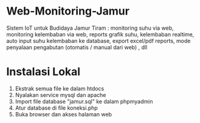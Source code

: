 # Web-Monitoring-Jamur
 Sistem IoT untuk Budidaya Jamur Tiram : monitoring suhu via web, monitoring kelembaban via web, reports grafik suhu, kelembaban realtime, auto input suhu kelembaban ke database, export excel/pdf reports, mode penyalaan pengabutan (otomatis / manual dari web) , dll

# Instalasi Lokal
1. Ekstrak semua file ke dalam htdocs
2. Nyalakan service mysql dan apache
3. Import file database "jamur.sql" ke dalam phpmyadmin
4. Atur database di file koneksi.php
5. Buka browser dan akses halaman web
